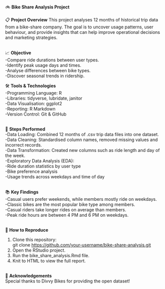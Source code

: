 🚲 **Bike Share Analysis Project**<br /><br />
📋 **Project Overview**
This project analyses 12 months of historical trip data from a bike-share company.
The goal is to uncover usage patterns, user behaviour, and provide insights that can help improve operational decisions and marketing strategies.<br /><br />

📈 **Objective**<br />
-Compare ride durations between user types.<br />
-Identify peak usage days and times.<br />
-Analyse differences between bike types.<br />
-Discover seasonal trends in ridership.<br />

🛠️ **Tools & Technologies**<br />
-Programming Language: R<br />
-Libraries: tidyverse, lubridate, janitor<br />
-Data Visualisation: ggplot2<br />
-Reporting: R Markdown<br />
-Version Control: Git & GitHub<br /><br />

🧩 **Steps Performed**<br />
-Data Loading: Combined 12 months of .csv trip data files into one dataset.<br />
-Data Cleaning: Standardised column names, removed missing values and incorrect records.<br />
-Data Transformation: Created new columns such as ride length and day of the week.<br />
-Exploratory Data Analysis (EDA):<br />
  -Ride duration statistics by user type<br />
  -Bike preference analysis<br />
  -Usage trends across weekdays and time of day<br /><br />
  
📚 **Key Findings**<br />
-Casual users prefer weekends, while members mostly ride on weekdays.<br />
-Classic bikes are the most popular bike type among members.<br />
-Casual riders take longer rides on average than members.<br />
-Peak ride hours are between 4 PM and 6 PM on weekdays.<br /><br />

🚀 **How to Reproduce**<br />
1. Clone this repository:<br /> git clone https://github.com/your-username/bike-share-analysis.git<br />
2. Open the RStudio project.<br />
3. Run the bike_share_analysis.Rmd file.<br />
4. Knit to HTML to view the full report.<br /><br />

🤝 **Acknowledgements**<br />
Special thanks to Divvy Bikes for providing the open dataset!
